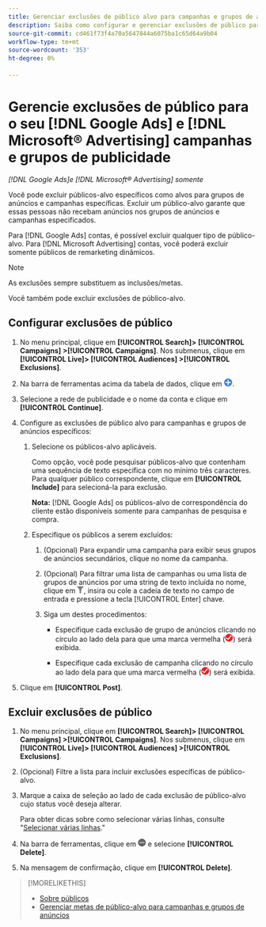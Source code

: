 ```yaml
---
title: Gerenciar exclusões de público alvo para campanhas e grupos de anúncios
description: Saiba como configurar e gerenciar exclusões de público para o seu [!DNL Google Ads] e [!DNL Microsoft® Advertising] campanhas e grupos de publicidade.
source-git-commit: cd461f73f4a70a5647844a6075ba1c65d64a9b04
workflow-type: tm+mt
source-wordcount: '353'
ht-degree: 0%

---
```


# Gerencie exclusões de público para o seu [!DNL Google Ads] e [!DNL Microsoft® Advertising] campanhas e grupos de publicidade

*[!DNL Google Ads]e [!DNL Microsoft® Advertising] somente*

Você pode excluir públicos-alvo específicos como alvos para grupos de anúncios e campanhas específicas. Excluir um público-alvo garante que essas pessoas não recebam anúncios nos grupos de anúncios e campanhas especificados.

Para [!DNL Google Ads] contas, é possível excluir qualquer tipo de público-alvo. Para [!DNL Microsoft Advertising] contas, você poderá excluir somente públicos de remarketing dinâmicos.

>[!NOTE]
>
>As exclusões sempre substituem as inclusões/metas.

Você também pode excluir exclusões de público-alvo.

## Configurar exclusões de público

1. No menu principal, clique em **[!UICONTROL Search]> [!UICONTROL Campaigns] >[!UICONTROL Campaigns]**. Nos submenus, clique em **[!UICONTROL Live]> [!UICONTROL Audiences] >[!UICONTROL Exclusions]**.

1. Na barra de ferramentas acima da tabela de dados, clique em ![Criar](/help/search-social-commerce/assets/add.png "Criar").

1. Selecione a rede de publicidade e o nome da conta e clique em **[!UICONTROL Continue]**.

1. Configure as exclusões de público alvo para campanhas e grupos de anúncios específicos:

   1. Selecione os públicos-alvo aplicáveis.

      Como opção, você pode pesquisar públicos-alvo que contenham uma sequência de texto específica com no mínimo três caracteres. Para qualquer público correspondente, clique em **[!UICONTROL Include]** para selecioná-la para exclusão.

      **Nota:** [!DNL Google Ads] os públicos-alvo de correspondência do cliente estão disponíveis somente para campanhas de pesquisa e compra.

   1. Especifique os públicos a serem excluídos:

      1. (Opcional) Para expandir uma campanha para exibir seus grupos de anúncios secundários, clique no nome da campanha.

      1. (Opcional) Para filtrar uma lista de campanhas ou uma lista de grupos de anúncios por uma string de texto incluída no nome, clique em ![Filtro](/help/search-social-commerce/assets/filter.png "Filtro"), insira ou cole a cadeia de texto no campo de entrada e pressione a tecla [!UICONTROL Enter] chave.

      1. Siga um destes procedimentos:

         * Especifique cada exclusão de grupo de anúncios clicando no círculo ao lado dela para que uma marca vermelha (![Excluir](/help/search-social-commerce/assets/exclude.png "Excluir")) será exibida.

         * Especifique cada exclusão de campanha clicando no círculo ao lado dela para que uma marca vermelha (![Excluir](/help/search-social-commerce/assets/exclude.png "Excluir")) será exibida.

1. Clique em **[!UICONTROL Post]**.

## Excluir exclusões de público

1. No menu principal, clique em **[!UICONTROL Search]> [!UICONTROL Campaigns] >[!UICONTROL Campaigns]**. Nos submenus, clique em **[!UICONTROL Live]> [!UICONTROL Audiences] >[!UICONTROL Exclusions]**.

1. (Opcional) Filtre a lista para incluir exclusões específicas de público-alvo.

1. Marque a caixa de seleção ao lado de cada exclusão de público-alvo cujo status você deseja alterar.

   Para obter dicas sobre como selecionar várias linhas, consulte &quot;[Selecionar várias linhas](/help/search-social-commerce/common-tasks/navigation-editing-selection/multiple-rows-select.md).&quot;

1. Na barra de ferramentas, clique em ![Mais ações](/help/search-social-commerce/assets/more.png "Mais ações") e selecione **[!UICONTROL Delete]**.

1. Na mensagem de confirmação, clique em **[!UICONTROL Delete]**.

>[!MORELIKETHIS]
>
>* [Sobre públicos](audience-about.md)
>* [Gerenciar metas de público-alvo para campanhas e grupos de anúncios](/help/search-social-commerce/campaign-management/campaigns/audience-targets-manage.md)

